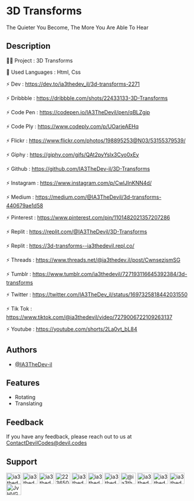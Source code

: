 # 3D Transforms

The Quieter You Become, The More You Are Able To Hear

## Description

👨‍💻 Project : 3D Transforms

🔗 Used Languages : Html, Css

⚡️ Dev : https://dev.to/ia3thedev_il/3d-transforms-2271

⚡️ Dribbble : https://dribbble.com/shots/22433133-3D-Transforms

⚡️ Code Pen : https://codepen.io/IA3TheDevil/pen/qBLZgjp

⚡️ Code Ply : https://www.codeply.com/p/UOarjeAEHq

⚡️ Flickr : https://www.flickr.com/photos/198895253@N03/53155379539/

⚡️ Giphy : https://giphy.com/gifs/QAt2pyYslx3Cyo0xEy

⚡️ Github : https://github.com/IA3TheDev-il/3D-Transforms

⚡️ Instagram : https://www.instagram.com/p/CwlJInKNN4d/

⚡️ Medium : https://medium.com/@IA3TheDevil/3d-transforms-440679ae1d58

⚡️ Pinterest : https://www.pinterest.com/pin/1101482021357207286

⚡️ Replit : https://replit.com/@IA3TheDevil/3D-Transforms

⚡️ Replit : https://3d-transforms--ia3thedevil.repl.co/

⚡️ Threads : https://www.threads.net/@ia3thedev.il/post/CwnsezjsmSG

⚡️ Tumblr : https://www.tumblr.com/ia3thedevil/727193116645392384/3d-transforms

⚡️ Twitter : https://twitter.com/IA3TheDev_il/status/1697325818442031550

⚡️ Tik Tok : https://www.tiktok.com/@ia3thedevil/video/7279006722109263137

⚡️ Youtube : https://youtube.com/shorts/2La0vt_bL84

## Authors

- [@IA3TheDev-il](https://github.com/IA3TheDev-il)

## Features

- Rotating
- Translating


## Feedback

If you have any feedback, please reach out to us at ContactDevilCodes@devil.codes


## Support

<p align="left">
<a href="https://codepen.io/ia3thedevil" target="blank"><img align="center" src="https://raw.githubusercontent.com/rahuldkjain/github-profile-readme-generator/master/src/images/icons/Social/codepen.svg" alt="ia3thedevil" height="30" width="40" /></a>
<a href="https://dev.to/ia3thedevil" target="blank"><img align="center" src="https://raw.githubusercontent.com/rahuldkjain/github-profile-readme-generator/master/src/images/icons/Social/devto.svg" alt="ia3thedevil" height="30" width="40" /></a>
<a href="https://twitter.com/ia3thedev_il" target="blank"><img align="center" src="https://raw.githubusercontent.com/rahuldkjain/github-profile-readme-generator/master/src/images/icons/Social/twitter.svg" alt="ia3thedev_il" height="30" width="40" /></a>
<a href="https://stackoverflow.com/users/22365097" target="blank"><img align="center" src="https://raw.githubusercontent.com/rahuldkjain/github-profile-readme-generator/master/src/images/icons/Social/stack-overflow.svg" alt="22365097" height="30" width="40" /></a>
<a href="https://instagram.com/ia3thedev.il" target="blank"><img align="center" src="https://raw.githubusercontent.com/rahuldkjain/github-profile-readme-generator/master/src/images/icons/Social/instagram.svg" alt="ia3thedev.il" height="30" width="40" /></a>
<a href="https://dribbble.com/ia3thedevil" target="blank"><img align="center" src="https://raw.githubusercontent.com/rahuldkjain/github-profile-readme-generator/master/src/images/icons/Social/dribbble.svg" alt="ia3thedevil" height="30" width="40" /></a>
<a href="https://www.behance.net/ia3thedevil" target="blank"><img align="center" src="https://raw.githubusercontent.com/rahuldkjain/github-profile-readme-generator/master/src/images/icons/Social/behance.svg" alt="ia3thedevil" height="30" width="40" /></a>
<a href="https://medium.com/@ia3thedevil" target="blank"><img align="center" src="https://raw.githubusercontent.com/rahuldkjain/github-profile-readme-generator/master/src/images/icons/Social/medium.svg" alt="@ia3thedevil" height="30" width="40" /></a>
<a href="https://www.youtube.com/c/ia3thedevil" target="blank"><img align="center" src="https://raw.githubusercontent.com/rahuldkjain/github-profile-readme-generator/master/src/images/icons/Social/youtube.svg" alt="ia3thedevil" height="30" width="40" /></a>
<a href="https://www.codechef.com/users/ia3thedevil" target="blank"><img align="center" src="https://cdn.jsdelivr.net/npm/simple-icons@3.1.0/icons/codechef.svg" alt="ia3thedevil" height="30" width="40" /></a>
<a href="https://www.leetcode.com/ia3thedevil" target="blank"><img align="center" src="https://raw.githubusercontent.com/rahuldkjain/github-profile-readme-generator/master/src/images/icons/Social/leet-code.svg" alt="ia3thedevil" height="30" width="40" /></a>
<a href="https://discord.gg/JvHVGAdDRG" target="blank"><img align="center" src="https://raw.githubusercontent.com/rahuldkjain/github-profile-readme-generator/master/src/images/icons/Social/discord.svg" alt="JvHVGAdDRG" height="30" width="40" /></a>
</p>
